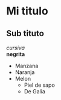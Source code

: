 # Mi titulo  
## Sub tituto  
<!--Formatos-->  
*cursiva*  
**negrita**  
<!--Listas-->
* Manzana
* Naranja
* Melon
  * Piel de sapo
  * De Galia
